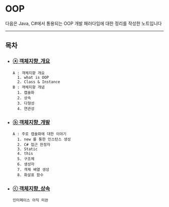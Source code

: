 # OOP
다음은 Java, C#에서 통용되는 OOP 개발 패러다임에 대한 정리를 작성한 노트입니다

---

## 목차

* ### [ⓐ 객체지향_개요](./1_객체지향_개요.md)
    ```text
    A : 객체지향 개요
      1. what is OOP
      2. Class & Instance
    B : 객체지향 개념
      1. 캡슐화
      2. 상속
      3. 다형성
      4. 연관성
    ```

* ### [ⓑ 객체지향_개발](./2_객체지향_개발.md)
    ```text
    A : 주로 캡슐화에 대한 이야기
      1. new 를 통한 인스턴스 생성
      2. C# 접근 한정자
      3. Static
      4. this
      5. 구조체
      6. 생성자
      7. 객체 배열 생성
      8. 화살표 함수
    ```
* ### [ⓒ 객체지향_상속](./3_객체지향_상속.md)
    ```text
    인터페이스 아직 미완
    ```